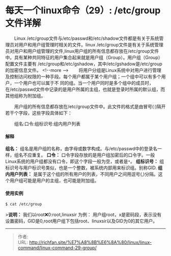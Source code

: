 # 每天一个linux命令（29）: /etc/group文件详解

　　Linux /etc/group文件与/etc/passwd和/etc/shadow文件都是有关于系统管理员对用户和用户组管理时相关的文件。linux /etc/group文件是有关于系统管理员对用户和用户组管理的文件,linux用户组的所有信息都存放在/etc/group文件中。具有某种共同特征的用户集合起来就是用户组（Group）。用户组（Group）配置文件主要有 /etc/group和/etc/gshadow，其中/etc/gshadow是/etc/group的加密信息文件。
&lt;!--more --&gt;
　　将用户分组是Linux系统中对用户进行管理及控制访问权限的一种手段。每个用户都属于某个用户组；一个组中可以有多个用户，一个用户也可以属于不 同的组。当一个用户同时是多个组中的成员时，在/etc/passwd文件中记录的是用户所属的主组，也就是登录时所属的默认组，而其他组称为附加组。

　　用户组的所有信息都存放在/etc/group文件中。此文件的格式是由冒号(:)隔开若干个字段，这些字段具体如下：

　　组名:口令:组标识号:组内用户列表

#### 解释
**组名：** 组名是用户组的名称，由字母或数字构成。与/etc/passwd中的登录名一样，组名不应重复。
**口令：** 口令字段存放的是用户组加密后的口令字。一般Linux系统的用户组都没有口令，即这个字段一般为空，或者是`*`。
**组标识号：** 组标识号与用户标识号类似，也是一个整数，被系统内部用来标识组。别称GID.
**组内用户列表：** 是属于这个组的所有用户的列表，不同用户之间用逗号(,)分隔。这个用户组可能是用户的主组，也可能是附加组。

#### 使用实例
```bash
$ cat /etc/group
```
&gt;**说明：** 我们以root:x:0:root,linuxsir 为例： 用户组root，x是密码段，表示没有设置密码，GID是0,root用户组下包括root、linuxsir以及GID为0的其它用户。


---

> 作者:   
> URL: http://richfan.site/%E7%A8%8B%E6%8A%80/linux/linux-command/linux-command-29-group/  

